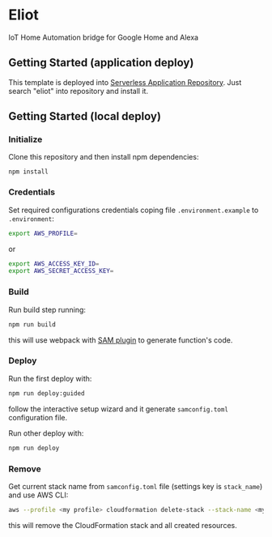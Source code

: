 # Eliot

IoT Home Automation bridge for Google Home and Alexa

## Getting Started (application deploy)

This template is deployed into [Serverless Application Repository](https://aws.amazon.com/serverless/serverlessrepo/).
Just search "eliot" into repository and install it.

## Getting Started (local deploy)

### Initialize

Clone this repository and then install npm dependencies:
```
npm install
```

### Credentials

Set required configurations credentials coping file `.environment.example` to `.environment`:
```bash
export AWS_PROFILE=
```
or
```bash
export AWS_ACCESS_KEY_ID=
export AWS_SECRET_ACCESS_KEY=
```

### Build

Run build step running:
```bash
npm run build
```
this will use webpack with [SAM plugin](https://github.com/graphboss/aws-sam-webpack-plugin) to generate function's code.

### Deploy

Run the first deploy with:
```bash
npm run deploy:guided
```
follow the interactive setup wizard and it generate `samconfig.toml` configuration file.

Run other deploy with:
```bash
npm run deploy
```

### Remove

Get current stack name from `samconfig.toml` file (settings key is `stack_name`) and use AWS CLI:
```bash
aws --profile <my profile> cloudformation delete-stack --stack-name <my stack name>
```
this will remove the CloudFormation stack and all created resources.
